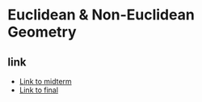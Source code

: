 # Euclidean & Non-Euclidean Geometry

## link
- [Link to midterm](./THmidterm_F12Q.pdf)
- [Link to final](./TH_Final_F12Q.pdf)
